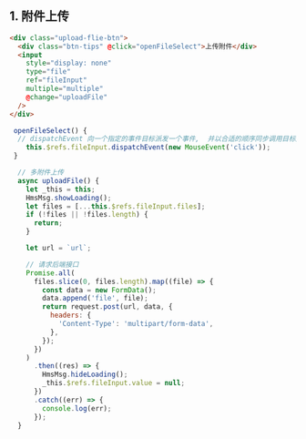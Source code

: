 <!--
 * @Author: your name
 * @Date: 2021-04-13 09:39:29
 * @LastEditTime: 2021-04-13 09:57:28
 * @LastEditors: Please set LastEditors
 * @Description: vue 相关记录总结
 * @FilePath: /crystal-github/Notes/summary/2021/vue.md
-->

## 1. 附件上传

```html
<div class="upload-flie-btn">
  <div class="btn-tips" @click="openFileSelect">上传附件</div>
  <input
    style="display: none"
    type="file"
    ref="fileInput"
    multiple="multiple"
    @change="uploadFile"
  />
</div>
```

```js
 openFileSelect() {
  // dispatchEvent 向一个指定的事件目标派发一个事件,  并以合适的顺序同步调用目标元素相关的事件处理函数
    this.$refs.fileInput.dispatchEvent(new MouseEvent('click'));
 }

  // 多附件上传
  async uploadFile() {
    let _this = this;
    HmsMsg.showLoading();
    let files = [...this.$refs.fileInput.files];
    if (!files || !files.length) {
      return;
    }

    let url = `url`;

    // 请求后端接口
    Promise.all(
      files.slice(0, files.length).map((file) => {
        const data = new FormData();
        data.append('file', file);
        return request.post(url, data, {
          headers: {
            'Content-Type': 'multipart/form-data',
          },
        });
      })
    )
      .then((res) => {
        HmsMsg.hideLoading();
        _this.$refs.fileInput.value = null;
      })
      .catch((err) => {
        console.log(err);
      });
  }
```
